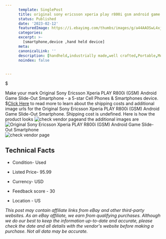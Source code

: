 ```yaml
---
      template: SinglePost
      title: original sony ericsson xperia play r800i gsm android game slide out smartphone
      status: Published
      date: '2023-02-12'
      featuredImage: https://i.ebayimg.com/thumbs/images/g/a44AAOSwL4xji0V4/s-l225.jpg
      categories: 
      excerpt: >-
        [smartphone,device ,hand held device]
      meta:
      canonicalLink: ''
      description: [handheld,industrially made,well crafted,Portable,Mobile,Compact,Convenient,Lightweight,Maneuverable,Man-portable,Miniature,Carriable,Hand-held,Light,Holdable,Transportable,Mobile device,Pocket-sized,On-the-go,Wireless,Cordless,Compact size,Convenient size, smartphone,device ,hand held device]
      noindex: false
      
        
---
```

$

Make your mark Original Sony Ericsson Xperia PLAY R800i (GSM) Android Game Slide-Out Smartphone - a 5-star Cell Phones & Smartphones device.
$[Click Here](https://www.ebay.com/itm/394436380655?hash=item5bd63d87ef%3Ag%3Aa44AAOSwL4xji0V4&mkevt=1&mkcid=1&mkrid=711-53200-19255-0&campid=%253CePNCampaignId%253E&customid=%253CreferenceId%253E&toolid=10049) to read more to learn about the shipping costs and additional image urls for the Original Sony Ericsson Xperia PLAY R800i (GSM) Android Game Slide-Out Smartphone. Shipping cost is undefined. Here is how the product looks ![check vendor page](https://i.ebayimg.com/thumbs/images/g/a44AAOSwL4xji0V4/s-l225.jpg)and the additional images are![Original Sony Ericsson Xperia PLAY R800i (GSM) Android Game Slide-Out Smartphone](https://i.ebayimg.com/images/g/a44AAOSwL4xji0V4/s-l1200.jpg)![check vendor page](https://origin-galleryplus.ebayimg.com/ws/web/394436380655_2_0_1/225x225.jpg,https://origin-galleryplus.ebayimg.com/ws/web/394436380655_3_0_1/225x225.jpg,https://origin-galleryplus.ebayimg.com/ws/web/394436380655_4_0_1/225x225.jpg,https://origin-galleryplus.ebayimg.com/ws/web/394436380655_5_0_1/225x225.jpg,https://origin-galleryplus.ebayimg.com/ws/web/394436380655_6_0_1/225x225.jpg,https://origin-galleryplus.ebayimg.com/ws/web/394436380655_7_0_1/225x225.jpg,https://origin-galleryplus.ebayimg.com/ws/web/394436380655_8_0_1/225x225.jpg,https://origin-galleryplus.ebayimg.com/ws/web/394436380655_9_0_1/225x225.jpg,https://origin-galleryplus.ebayimg.com/ws/web/394436380655_10_0_1/225x225.jpg,https://origin-galleryplus.ebayimg.com/ws/web/394436380655_11_0_1/225x225.jpg,https://origin-galleryplus.ebayimg.com/ws/web/394436380655_12_0_1/225x225.jpg,https://origin-galleryplus.ebayimg.com/ws/web/394436380655_13_0_1/225x225.jpg,https://origin-galleryplus.ebayimg.com/ws/web/394436380655_14_0_1/225x225.jpg,https://origin-galleryplus.ebayimg.com/ws/web/394436380655_15_0_1/225x225.jpg,https://origin-galleryplus.ebayimg.com/ws/web/394436380655_16_0_1/225x225.jpg,https://origin-galleryplus.ebayimg.com/ws/web/394436380655_17_0_1/225x225.jpg,https://origin-galleryplus.ebayimg.com/ws/web/394436380655_18_0_1/225x225.jpg,https://origin-galleryplus.ebayimg.com/ws/web/394436380655_19_0_1/225x225.jpg,https://origin-galleryplus.ebayimg.com/ws/web/394436380655_20_0_1/225x225.jpg,https://origin-galleryplus.ebayimg.com/ws/web/394436380655_21_0_1/225x225.jpg,https://origin-galleryplus.ebayimg.com/ws/web/394436380655_22_0_1/225x225.jpg)



 ## Technical Facts 



     
      

 - Condition- Used 


      

 - Listed Price- 95.99 


      

 - Currency- USD 


      

 - Feedback score - 30 


      

 - Location - US 


      
      

 *_This post may contain affiliate links from eBay and other third-party websites. As an eBay affiliate, we earn from qualifying purchases. Although we do our best to keep the information up-to-date and accurate, please check the date and all details with the vendor's website before making a purchase. Not all data may be accurate._*






